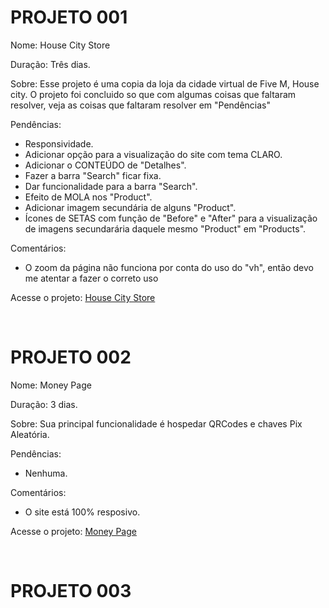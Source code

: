 # PROJETO 001

Nome: House City Store

Duração: Três dias.

Sobre: Esse projeto é uma copia da loja da cidade virtual de Five M, House city. O projeto foi concluido so que com algumas coisas que faltaram resolver, veja as coisas que faltaram resolver em "Pendências"

Pendências:

- Responsividade.
- Adicionar opção para a visualização do site com tema CLARO.
- Adicionar o CONTEÚDO de "Detalhes".
- Fazer a barra "Search" ficar fixa.
- Dar funcionalidade para a barra "Search".
- Efeito de MOLA nos "Product".
- Adicionar imagem secundária de alguns "Product".
- Ícones de SETAS com função de "Before" e "After" para a visualização de imagens secundarária daquele mesmo "Product" em "Products".

Comentários:

- O zoom da página não funciona por conta do uso do "vh", então devo me atentar a fazer o correto uso

Acesse o projeto: [House City Store](https://heldernf.github.io/my-projects/store-house-city)

<br>

# PROJETO 002

Nome: Money Page

Duração: 3 dias.

Sobre: Sua principal funcionalidade é hospedar QRCodes e chaves Pix Aleatória.

Pendências:

- Nenhuma.

Comentários:

- O site está 100% resposivo.

Acesse o projeto: [Money Page](https://heldernf.github.io/my-projects/money-page)

<br>

# PROJETO 003